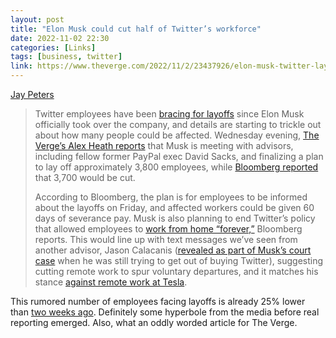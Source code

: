 ```yaml
---
layout: post
title: "Elon Musk could cut half of Twitter’s workforce"
date: 2022-11-02 22:30
categories: [Links]
tags: [business, twitter]
link: https://www.theverge.com/2022/11/2/23437926/elon-musk-twitter-layoffs-cuts-half-workforce
---
```


[Jay Peters](https://twitter.com/jaypeters)

>Twitter employees have been [bracing for layoffs](https://www.theverge.com/2022/10/31/23434002/twitter-layoffs-internal-messaging-uncertainty-elon-musk) since Elon Musk officially took over the company, and details are starting to trickle out about how many people could be affected. Wednesday evening, [The Verge’s Alex Heath reports](https://www.theverge.com/2022/11/2/23437835/elon-musk-is-meeting-with-advisors-to-review-twitters-layoff-plan) that Musk is meeting with advisors, including fellow former PayPal exec David Sacks, and finalizing a plan to lay off approximately 3,800 employees, while [Bloomberg reported](https://www.bloomberg.com/news/articles/2022-11-02/musk-plans-to-eliminate-half-of-twitter-jobs-in-cost-cut-drive?leadSource=uverify%20wall) that 3,700 would be cut.
>
>According to Bloomberg, the plan is for employees to be informed about the layoffs on Friday, and affected workers could be given 60 days of severance pay. Musk is also planning to end Twitter’s policy that allowed employees to [work from home “forever,”](https://www.theverge.com/2022/3/3/22960529/twitter-return-to-office-work-travel-plan-work-from-home-remote) Bloomberg reports. This would line up with text messages we’ve seen from another advisor, Jason Calacanis ([revealed as part of Musk’s court case](https://www.theverge.com/2022/9/29/23379435/elon-musk-jack-dorsey-twitter-buyout-texts) when he was still trying to get out of buying Twitter), suggesting cutting remote work to spur voluntary departures, and it matches his stance [against remote work at Tesla](https://www.theverge.com/2022/6/1/23149784/elon-musk-tesla-remote-work-leaked-email-40-hours).

This rumored number of employees facing layoffs is already 25% lower than [two weeks ago](https://victorwynne.com/musk-twitter-layoffs/). Definitely some hyperbole from the media before real reporting emerged. Also, what an oddly worded article for The Verge.